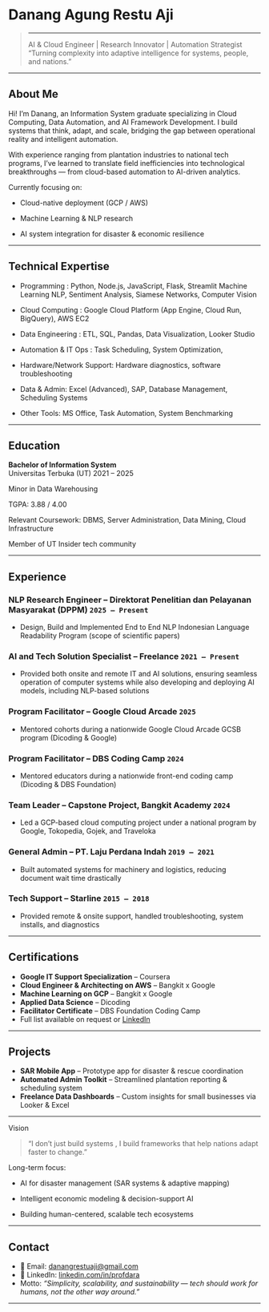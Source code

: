 # Danang Agung Restu Aji

> ---
> AI & Cloud Engineer | Research Innovator | Automation Strategist
“Turning complexity into adaptive intelligence for systems, people, and nations.”

---

## About Me

Hi! I’m Danang, an Information System graduate specializing in Cloud Computing, Data Automation, and AI Framework Development.
I build systems that think, adapt, and scale, bridging the gap between operational reality and intelligent automation.

With experience ranging from plantation industries to national tech programs, I’ve learned to translate field inefficiencies into technological breakthroughs — from cloud-based automation to AI-driven analytics.

Currently focusing on:

- Cloud-native deployment (GCP / AWS)

- Machine Learning & NLP research

- AI system integration for disaster & economic resilience


---

## Technical Expertise

- Programming	: Python, Node.js, JavaScript, Flask, Streamlit
Machine Learning	NLP, Sentiment Analysis, Siamese Networks, Computer Vision

- Cloud Computing : Google Cloud Platform (App Engine, Cloud Run, BigQuery), AWS EC2

- Data Engineering : ETL, SQL, Pandas, Data Visualization, Looker Studio

- Automation & IT Ops :	Task Scheduling, System Optimization,

- Hardware/Network Support: Hardware diagnostics, software troubleshooting  

- Data & Admin: Excel (Advanced), SAP, Database Management, Scheduling Systems  

- Other Tools: MS Office, Task Automation, System Benchmarking  

---

## Education

**Bachelor of Information System**  
Universitas Terbuka (UT) 2021 – 2025

Minor in Data Warehousing

TGPA: 3.88 / 4.00

Relevant Coursework: DBMS, Server Administration, Data Mining, Cloud Infrastructure

Member of UT Insider tech community

---


## Experience

### NLP Research Engineer – Direktorat Penelitian dan Pelayanan Masyarakat (DPPM) `2025 – Present`
- Design, Build and Implemented End to End NLP Indonesian Language Readability Program (scope of scientific papers)

### AI and Tech Solution Specialist – Freelance `2021 – Present`
- Provided both onsite and remote IT and AI solutions, ensuring seamless operation of computer systems while also developing and deploying AI models, including NLP-based solutions

### Program Facilitator – Google Cloud Arcade `2025`
- Mentored cohorts during a nationwide Google Cloud Arcade GCSB program (Dicoding & Google)

### Program Facilitator – DBS Coding Camp `2024`
- Mentored educators during a nationwide front-end coding camp (Dicoding & DBS Foundation)

### Team Leader – Capstone Project, Bangkit Academy `2024`
- Led a GCP-based cloud computing project under a national program by Google, Tokopedia, Gojek, and Traveloka

### General Admin – PT. Laju Perdana Indah `2019 – 2021`
- Built automated systems for machinery and logistics, reducing document wait time drastically

### Tech Support – Starline `2015 – 2018`
- Provided remote & onsite support, handled troubleshooting, system installs, and diagnostics


---

## Certifications

- **Google IT Support Specialization** – Coursera  
- **Cloud Engineer & Architecting on AWS** – Bangkit x Google  
- **Machine Learning on GCP** – Bangkit x Google  
- **Applied Data Science** – Dicoding  
- **Facilitator Certificate** – DBS Foundation Coding Camp  
- Full list available on request or [LinkedIn](https://www.linkedin.com/in/profdara/)

---

## Projects

- **SAR Mobile App** – Prototype app for disaster & rescue coordination  
- **Automated Admin Toolkit** – Streamlined plantation reporting & scheduling system  
- **Freelance Data Dashboards** – Custom insights for small businesses via Looker & Excel  

---

Vision

> “I don’t just build systems , I build frameworks that help nations adapt faster to change.”



Long-term focus:

- AI for disaster management (SAR systems & adaptive mapping)

- Intelligent economic modeling & decision-support AI

- Building human-centered, scalable tech ecosystems

---

## Contact

- 📧 Email: danangrestuaji@gmail.com  
- 🔗 LinkedIn: [linkedin.com/in/profdara](https://www.linkedin.com/in/profdara/)  
-  Motto: _“Simplicity, scalability, and sustainability — tech should work for humans, not the other way around.”_

---

